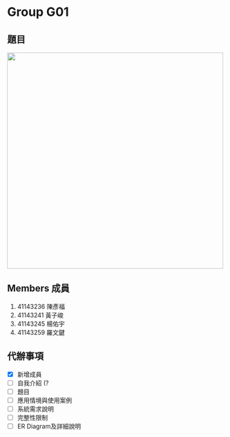 # Group G01
## 題目
<img width="500" src="https://github.com/user-attachments/assets/a247bfb3-de26-42bb-b44a-6aee03b59c92" style="margin-right:10px" />

## Members 成員
1. 41143236 陳彥福
2. 41143241 黃子峻
3. 41143245 楊佑宇
4. 41143259 羅文鍵

## 代辦事項
 - [x] 新增成員
 - [ ] 自我介紹 (?
 - [ ] 題目
 - [ ] 應用情境與使用案例
 - [ ] 系統需求說明
 - [ ] 完整性限制
 - [ ] ER Diagram及詳細說明
